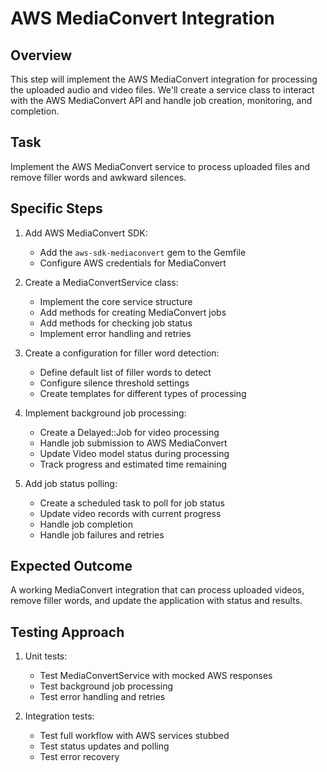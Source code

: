 # AWS MediaConvert Integration

## Overview
This step will implement the AWS MediaConvert integration for processing the uploaded audio and video files. We'll create a service class to interact with the AWS MediaConvert API and handle job creation, monitoring, and completion.

## Task
Implement the AWS MediaConvert service to process uploaded files and remove filler words and awkward silences.

## Specific Steps

1. Add AWS MediaConvert SDK:
   - Add the `aws-sdk-mediaconvert` gem to the Gemfile
   - Configure AWS credentials for MediaConvert

2. Create a MediaConvertService class:
   - Implement the core service structure
   - Add methods for creating MediaConvert jobs
   - Add methods for checking job status
   - Implement error handling and retries

3. Create a configuration for filler word detection:
   - Define default list of filler words to detect
   - Configure silence threshold settings
   - Create templates for different types of processing

4. Implement background job processing:
   - Create a Delayed::Job for video processing
   - Handle job submission to AWS MediaConvert
   - Update Video model status during processing
   - Track progress and estimated time remaining

5. Add job status polling:
   - Create a scheduled task to poll for job status
   - Update video records with current progress
   - Handle job completion
   - Handle job failures and retries

## Expected Outcome
A working MediaConvert integration that can process uploaded videos, remove filler words, and update the application with status and results.

## Testing Approach
1. Unit tests:
   - Test MediaConvertService with mocked AWS responses
   - Test background job processing
   - Test error handling and retries

2. Integration tests:
   - Test full workflow with AWS services stubbed
   - Test status updates and polling
   - Test error recovery 